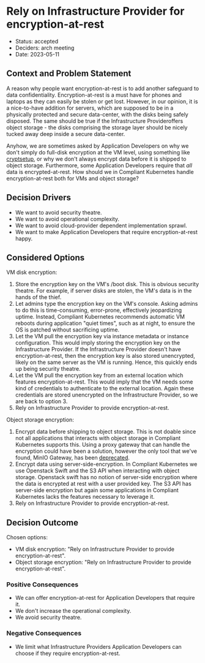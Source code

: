 # Rely on Infrastructure Provider for encryption-at-rest

* Status: accepted
* Deciders: arch meeting
* Date: 2023-05-11

## Context and Problem Statement

A reason why people want encryption-at-rest is to add another safeguard to data confidentiality.
Encryption-at-rest is a must have for phones and laptops as they can easily be stolen or get lost.
However, in our opinion, it is a nice-to-have addition for servers, which are supposed to be in a physically protected and secure data-center, with the disks being safely disposed.
The same should be true if the Infrastructure Provideroffers object storage - the disks comprising the storage layer should be nicely tucked away deep inside a secure data-center.

Anyhow, we are sometimes asked by Application Developers on why we don't simply do full-disk encryption at the VM level, using something like [cryptsetup](https://linux.die.net/man/8/cryptsetup), or why we don't always encrypt data before it is shipped to object storage.
Furthermore, some Application Developers require that _all_ data is encrypted-at-rest.
How should we in Compliant Kubernetes handle encryption-at-rest both for VMs and object storage?

## Decision Drivers

* We want to avoid security theatre.
* We want to avoid operational complexity.
* We want to avoid cloud-provider dependent implementation sprawl.
* We want to make Application Developers that require encryption-at-rest happy.

## Considered Options

VM disk encryption:

1. Store the encryption key on the VM's /boot disk.
    This is obvious security theatre. For example, if server disks are stolen, the VM's data is in the hands of the thief.
1. Let admins type the encryption key on the VM's console.
    Asking admins to do this is time-consuming, error-prone, effectively jeopardizing uptime. Instead, Compliant Kubernetes recommends automatic VM reboots during application "quiet times", such as at night, to ensure the OS is patched without sacrificing uptime.
1. Let the VM pull the encryption key via instance metadata or instance configuration.
    This would imply storing the encryption key on the Infrastructure Provider. If the Infrastructure Provider doesn't have encryption-at-rest, then the encryption key is also stored unencrypted, likely on the same server as the VM is running. Hence, this quickly ends up being security theatre.
1. Let the VM pull the encryption key from an external location which features encryption-at-rest.
    This would imply that the VM needs some kind of credentials to authenticate to the external location. Again these credentials are stored unencrypted on the Infrastructure Provider, so we are back to option 3.
1. Rely on Infrastructure Provider to provide encryption-at-rest.

Object storage encryption:

1. Encrypt data before shipping to object storage.
    This is not doable since not all applications that interacts with object storage in Compliant Kubernetes supports this.
    Using a proxy gateway that can handle the encryption could have been a solution, however the only tool that we've found, MinIO Gateway, has been [deprecated](https://blog.min.io/deprecation-of-the-minio-gateway/).
1. Encrypt data using server-side-encryption.
    In Compliant Kubernetes we use Openstack Swift and the S3 API when interacting with object storage.
    Openstack swift has no notion of server-side encryption where the data is encrypted at rest with a user provided key.
    The S3 API has server-side encryption but again some applications in Compliant Kubernetes lacks the features necessary to leverage it.
1. Rely on Infrastructure Provider to provide encryption-at-rest.

## Decision Outcome

Chosen options:

* VM disk encryption: "Rely on Infrastructure Provider to provide encryption-at-rest".
* Object storage encryption: "Rely on Infrastructure Provider to provide encryption-at-rest".

### Positive Consequences

* We can offer encryption-at-rest for Application Developers that require it.
* We don't increase the operational complexity.
* We avoid security theatre.

### Negative Consequences

* We limit what Infrastructure Providers Application Developers can choose if they require encryption-at-rest.

